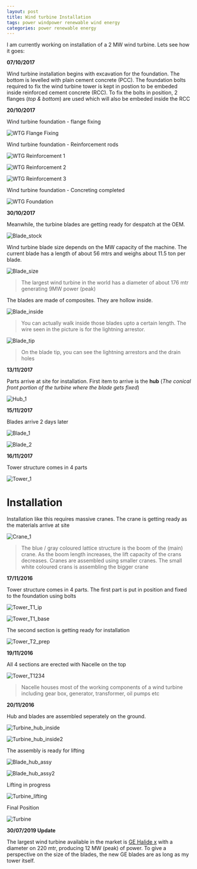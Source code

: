 ```yaml
---
layout: post
title: Wind turbine Installation 
tags: power windpower renewable wind energy
categories: power renewable energy
---
```


I am currently working on installation of a 2 MW wind turbine. Lets see how it goes:

**07/10/2017**

Wind turbine installation begins with excavation for the foundation. The bottom is levelled with plain cement concrete (PCC). The foundation bolts required to fix the wind turbine tower is kept in postion to be embeded inside reinforced cement concrete (RCC). To fix the bolts in position, 2 flanges (*top & bottom*) are used which will also be embeded inside the RCC 

**20/10/2017**

Wind turbine foundation - flange fixing

![WTG Flange Fixing](/assets/media/windsolar/WTG_Fdn_flange.jpg)

Wind turbine foundation - Reinforcement rods

![WTG Reinforcement 1](/assets/media/windsolar/WTG_Fdn_Reinforcement_1.jpg)

![WTG Reinforcement 2](/assets/media/windsolar/WTG_Fdn_Reinforcement_2.jpg)

![WTG Reinforcement 3](/assets/media/windsolar/WTG_Fdn_Reinforcement_3.jpg)

Wind turbine foundation - Concreting completed

![WTG Foundation](/assets/media/windsolar/WTG_Fdn_concrete.jpg)

**30/10/2017**

Meanwhile, the turbine blades are getting ready for despatch at the OEM.

![Blade_stock](/assets/media/windsolar/Blade_stock.jpg)

Wind turbine blade size depends on the MW capacity of the machine. The current blade has a length of about 56 mtrs and weighs about 11.5 ton per blade. 

![Blade_size](/assets/media/windsolar/Blade_size.jpg)

>The largest wind turbine in the world has a diameter of about 176 mtr generating 9MW power (peak)

The blades are made of composites. They are hollow inside.

![Blade_inside](/assets/media/windsolar/Blade_inside.jpg)

>You can actually walk inside those blades upto a certain length. The wire seen in the picture is for the lightning arrestor.

![Blade_tip](/assets/media/windsolar/Blade_tip.jpg)

>On the blade tip, you can see the lightning arrestors and the drain holes 

**13/11/2017**

Parts arrive at site for installation. First item to arrive is the **hub** (*The conical front portion of the turbine where the blade gets fixed*)

![Hub_1](/assets/media/windsolar/Hub_1.jpg)

**15/11/2017**

Blades arrive 2 days later

![Blade_1](/assets/media/windsolar/Blade_1.jpg)

![Blade_2](/assets/media/windsolar/Blade_2.jpg)

**16/11/2017**

Tower structure comes in 4 parts

![Tower_1](/assets/media/windsolar/Tower_1.jpg)

Installation
=====

Installation like this requires massive cranes. The crane is getting ready as the materials arrive at site

![Crane_1](/assets/media/windsolar/Crane_1.jpg)
>The blue / gray coloured lattice structure is the boom of the (main) crane. As the boom length increases, the lift capacity of the crans decreases. Cranes are assembled using smaller cranes. The small white coloured crans is assembling the bigger crane

**17/11/2016**

Tower structure comes in 4 parts. The first part is put in position and fixed to the foundation using bolts

![Tower_T1_ip](/assets/media/windsolar/Tower_T1_ip.jpg)

![Tower_T1_base](/assets/media/windsolar/Tower_T1_base.jpg)

The second section is getting ready for installation

![Tower_T2_prep](/assets/media/windsolar/Tower_T2_prep.jpg)

**19/11/2016**

All 4 sections are erected with Nacelle on the top

![Tower_T1234](/assets/media/windsolar/Tower_T1234.jpg)

>Nacelle houses most of the working components of a wind turbine including gear box, generator, transformer, oil pumps etc

**20/11/2016**

Hub and blades are assembled seperately on the ground.

![Turbine_hub_inside](/assets/media/windsolar/Turbine_hub_inside.jpg)

![Turbine_hub_inside2](/assets/media/windsolar/Turbine_hub_inside2.jpg)

The assembly is ready for lifting

![Blade_hub_assy](/assets/media/windsolar/Blade_hub_assy.jpg)

![Blade_hub_assy2](/assets/media/windsolar/Blade_hub_assy2.jpg)

Lifting in progress

![Turbine_lifting](/assets/media/windsolar/Turbine_lifting.jpg)

Final Position

![Turbine](/assets/media/windsolar/Turbine.jpg)


**30/07/2019 Update**

The largest wind turbine available in the market is [GE Halide x](https://www.ge.com/renewableenergy/wind-energy/offshore-wind/haliade-x-offshore-turbine) with a diameter on 220 mtr, producing 12 MW (peak) of power. To give a perspective on the size of the blades, the new GE blades are as long as my tower itself.
